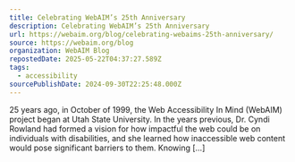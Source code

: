 ```yaml
---
title: Celebrating WebAIM’s 25th Anniversary
description: Celebrating WebAIM’s 25th Anniversary
url: https://webaim.org/blog/celebrating-webaims-25th-anniversary/
source: https://webaim.org/blog
organization: WebAIM Blog
repostedDate: 2025-05-22T04:37:27.589Z
tags:
  - accessibility
sourcePublishDate: 2024-09-30T22:25:48.000Z
---
```


25 years ago, in October of 1999, the Web Accessibility In Mind (WebAIM) project began at Utah State University. In the years previous, Dr. Cyndi Rowland had formed a vision for how impactful the web could be on individuals with disabilities, and she learned how inaccessible web content would pose significant barriers to them. Knowing \[…\]